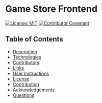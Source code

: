 # Game Store Frontend 

[![License: MIT](https://img.shields.io/badge/License-MIT-yellow.svg)](https://opensource.org/licenses/MIT)
[![Contributor Covenant](https://img.shields.io/badge/Contributor%20Covenant-2.1-4baaaa.svg)](code_of_conduct.md)

## Table of Contents
- [Description](#Description)
- [Technologies](#Technologies)
- [Contributors](#contributors)
- [Links](#Links)
- [User Instructions](#User-Instructions)
- [License](#License)
- [Contribution](#Contribution)
- [Acknowledgements](#Acknowledgements)
- [Questions](#Questions)
